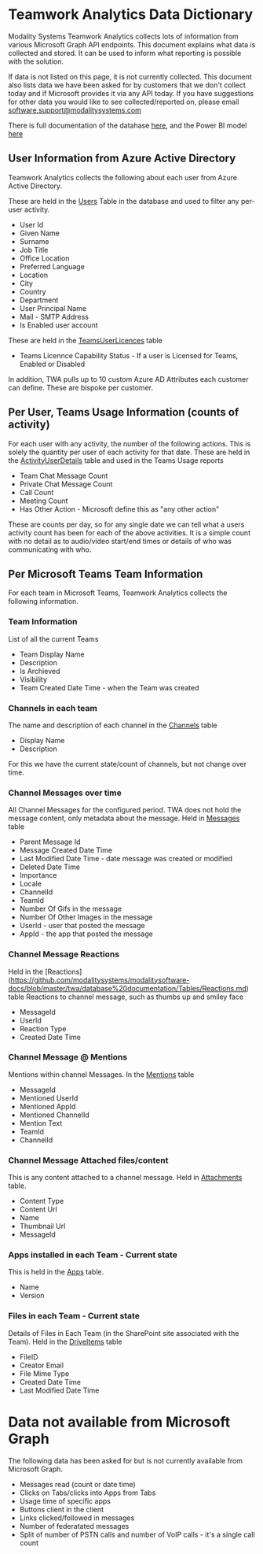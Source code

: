 # Teamwork Analytics Data Dictionary

Modality Systems Teamwork Analytics collects lots of information from various Microsoft Graph API endpoints. This document explains what data is collected and stored. It can be used to inform what reporting is possible with the solution.

If data is not listed on this page, it is not currently collected. This document also lists data we have been asked for by customers that we don't collect today and if Microsoft provides it via any API today. If you have suggestions for other data you would like to see collected/reported on, please email software.support@modalitysystems.com

There is full documentation of the datahase [here](https://github.com/modalitysystems/modalitysoftware-docs/tree/master/twa/database%20documentation/Tables), and the Power BI model [here](https://github.com/modalitysystems/modalitysoftware-docs/tree/master/twa/powerbi/model-documentation)

## User Information from Azure Active Directory
Teamwork Analytics collects the following about each user from Azure Active Directory.

These are held in the [Users](https://github.com/modalitysystems/modalitysoftware-docs/blob/master/twa/database%20documentation/Tables/Users.md) Table in the database and used to filter any per-user activity.

 - User Id
 - Given Name 
 - Surname 
 - Job Title 
 - Office Location 
 - Preferred Language
 - Location 
 - City 
 - Country 
 - Department
 - User Principal Name
 - Mail - SMTP Address
 - Is Enabled user account
 
 These are held in the [TeamsUserLicences](https://github.com/modalitysystems/modalitysoftware-docs/blob/master/twa/database%20documentation/Tables/TeamsUserLicences.md) table

 - Teams Licennce Capability Status - If a user is Licensed for Teams, Enabled or Disabled

In addition, TWA pulls up to 10 custom Azure AD Attributes each customer can define. These are bispoke per customer.

## Per User, Teams Usage Information (counts of activity)

For each user with any activity, the number of the following actions. This is solely the quantity per user of each activity for that date.
These are held in the [ActivityUserDetails](https://github.com/modalitysystems/modalitysoftware-docs/blob/master/twa/database%20documentation/Tables/ActivityUserDetails.md) table and used in the Teams Usage reports

- Team Chat Message Count
- Private Chat Message Count
- Call Count
- Meeting Count
- Has Other Action - Microsoft define this as "any other action"

These are counts per day, so for any single date we can tell what a users activity count has been for each of the above activities. It is a simple count with no detail as to audio/video start/end times or details of who was communicating with who.

## Per Microsoft Teams Team Information
For each team in Microsoft Teams, Teamwork Analytics collects the following information.

### Team Information
List of all the current Teams
- Team Display Name
- Description
- Is Archieved
- Visibility
- Team Created Date Time - when the Team was created

### Channels in each team
The name and description of each channel in the [Channels](https://github.com/modalitysystems/modalitysoftware-docs/blob/master/twa/database%20documentation/Tables/Channels.md) table
- Display Name
- Description

For this we have the current state/count of channels, but not change over time.

### Channel Messages over time
All Channel Messages for the configured period. TWA does not hold the message content, only metadata about the message. Held in [Messages](https://github.com/modalitysystems/modalitysoftware-docs/blob/master/twa/database%20documentation/Tables/Messages.md) table
- Parent Message Id
- Message Created Date Time
- Last Modified Date Time - date message was created or modified
- Deleted Date Time
- Importance
- Locale
- ChannelId
- TeamId
- Number Of Gifs in the message
- Number Of Other Images in the message
- UserId - user that posted the message
- AppId - the app that posted the message

### Channel Message Reactions
Held in the [Reactions]
(https://github.com/modalitysystems/modalitysoftware-docs/blob/master/twa/database%20documentation/Tables/Reactions.md) table
Reactions to channel message, such as thumbs up and smiley face
- MessageId
- UserId
- Reaction Type
- Created Date Time

###  Channel Message @ Mentions
Mentions within channel Messages. In the [Mentions](https://github.com/modalitysystems/modalitysoftware-docs/blob/master/twa/database%20documentation/Tables/Mentions.md) table
- MessageId
- Mentioned UserId
- Mentioned AppId
- Mentioned ChannelId
- Mention Text
- TeamId
- ChannelId

### Channel Message Attached files/content
This is any content attached to a channel message. Held in [Attachments](https://github.com/modalitysystems/modalitysoftware-docs/blob/master/twa/database%20documentation/Tables/Attachments.md) table.
- Content Type
- Content Url
- Name
- Thumbnail Url
- MessageId

### Apps installed in each Team - Current state
This is held in the [Apps](https://github.com/modalitysystems/modalitysoftware-docs/blob/master/twa/database%20documentation/Tables/Apps.md) table.
 - Name 
 - Version
 
### Files in each Team - Current state
Details of Files in Each Team (in the SharePoint site associated with the Team). Held in the [DriveItems](https://github.com/modalitysystems/modalitysoftware-docs/blob/master/twa/database%20documentation/Tables/DriveItems.md) table
- FileID
- Creator Email
- File Mime Type
- Created Date Time
- Last Modified Date Time

# Data not available from Microsoft Graph
The following data has been asked for but is not currently available from Microsoft Graph.
- Messages read (count or date time)
- Clicks on Tabs/clicks into Apps from Tabs
- Usage time of specific apps
- Buttons client in the client
- Links clicked/followed in messages
- Number of federatated messages
- Split of number of PSTN calls and number of VoIP calls - it's a single call count
